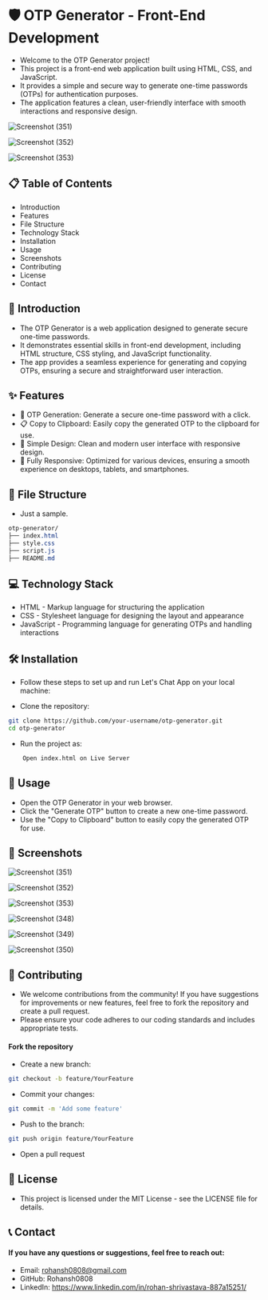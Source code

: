 # 🛡️ OTP Generator - Front-End Development

- Welcome to the OTP Generator project!
- This project is a front-end web application built using HTML, CSS, and JavaScript.
- It provides a simple and secure way to generate one-time passwords (OTPs) for authentication purposes.
- The application features a clean, user-friendly interface with smooth interactions and responsive design.

![Screenshot (351)](https://github.com/user-attachments/assets/da20c468-6f1f-4722-8c90-337c6e32fafb)

![Screenshot (352)](https://github.com/user-attachments/assets/a79a91b5-f193-4f86-aa63-8a621a269b76)

![Screenshot (353)](https://github.com/user-attachments/assets/5c5012f8-15ea-4604-805d-75e794adffb9)

## 📋 Table of Contents
- Introduction
- Features
- File Structure
- Technology Stack
- Installation
- Usage
- Screenshots
- Contributing
- License
- Contact

## 📘 Introduction
- The OTP Generator is a web application designed to generate secure one-time passwords.
- It demonstrates essential skills in front-end development, including HTML structure, CSS styling, and JavaScript functionality.
- The app provides a seamless experience for generating and copying OTPs, ensuring a secure and straightforward user interaction.

## ✨ Features
- 🔐 OTP Generation: Generate a secure one-time password with a click.
- 📋 Copy to Clipboard: Easily copy the generated OTP to the clipboard for use.
- 🎨 Simple Design: Clean and modern user interface with responsive design.
- 📱 Fully Responsive: Optimized for various devices, ensuring a smooth experience on desktops, tablets, and smartphones.


## 📁 File Structure

-  Just a sample. 

```css
otp-generator/
├── index.html
├── style.css
├── script.js
├── README.md
```

## 💻 Technology Stack
- HTML - Markup language for structuring the application
- CSS - Stylesheet language for designing the layout and appearance
- JavaScript - Programming language for generating OTPs and handling interactions

## 🛠 Installation
- Follow these steps to set up and run Let's Chat App on your local machine:

- Clone the repository:

```bash
git clone https://github.com/your-username/otp-generator.git
cd otp-generator

```

- Run the project as:

```bash
    Open index.html on Live Server
```    



## 🚀 Usage
- Open the OTP Generator in your web browser.
- Click the "Generate OTP" button to create a new one-time password.
- Use the "Copy to Clipboard" button to easily copy the generated OTP for use.

## 📸 Screenshots

![Screenshot (351)](https://github.com/user-attachments/assets/da20c468-6f1f-4722-8c90-337c6e32fafb)

![Screenshot (352)](https://github.com/user-attachments/assets/a79a91b5-f193-4f86-aa63-8a621a269b76)

![Screenshot (353)](https://github.com/user-attachments/assets/5c5012f8-15ea-4604-805d-75e794adffb9)

![Screenshot (348)](https://github.com/user-attachments/assets/0d004866-e10f-424f-83a8-8674ee321ae1)

![Screenshot (349)](https://github.com/user-attachments/assets/db0d48c2-dd98-4e1b-9762-f098bef365a4)

![Screenshot (350)](https://github.com/user-attachments/assets/855aaa6c-40de-4fa3-8aa1-47dfcb5fdc52)





## 🤝 Contributing
- We welcome contributions from the community! If you have suggestions for improvements or new features, feel free to fork the repository and create a pull request.
- Please ensure your code adheres to our coding standards and includes appropriate tests.

#### Fork the repository
- Create a new branch:

```bash
git checkout -b feature/YourFeature
```

- Commit your changes:

```bash
git commit -m 'Add some feature'
```

- Push to the branch:

```bash
git push origin feature/YourFeature
```
- Open a pull request


## 📄 License
- This project is licensed under the MIT License - see the LICENSE file for details.

## 📞 Contact
#### If you have any questions or suggestions, feel free to reach out:

- Email: rohansh0808@gmail.com
- GitHub: Rohansh0808
- LinkedIn: https://www.linkedin.com/in/rohan-shrivastava-887a15251/
